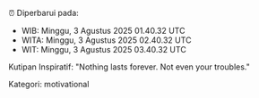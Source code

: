⏰ Diperbarui pada:
- WIB: Minggu, 3 Agustus 2025 01.40.32 UTC
- WITA: Minggu, 3 Agustus 2025 02.40.32 UTC
- WIT: Minggu, 3 Agustus 2025 03.40.32 UTC

Kutipan Inspiratif:
"Nothing lasts forever. Not even your troubles."


Kategori: motivational

